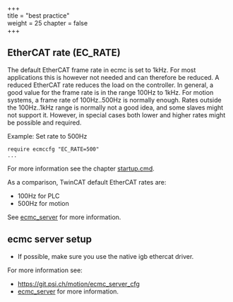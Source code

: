 +++  
title = "best practice"   
weight = 25
chapter = false  
+++  

## EtherCAT rate (EC_RATE)
The default EtherCAT frame rate in ecmc is set to 1kHz. For most applications this is however not needed and can therefore be reduced. A reduced EtherCAT rate reduces the load on the controller. In general, a good value for the frame rate is in the range 100Hz to 1kHz. For motion systems, a frame rate of 100Hz..500Hz is normally enough. Rates outside the 100Hz..1kHz range is normally not a good idea, and some slaves might not support it. However, in special cases both lower and higher rates might be possible and required.

Example: Set rate to 500Hz
```
require ecmccfg "EC_RATE=500"
...
```
For more information see the chapter [startup.cmd](../startup/).

As a comparison, TwinCAT default EtherCAT rates are:
* 100Hz for PLC
* 500Hz for motion

See [ecmc_server](../../knowledgebase/hardware/host/) for more information.

## ecmc server setup
* If possible, make sure you use the native igb ethercat driver.

For more information see:
* https://git.psi.ch/motion/ecmc_server_cfg
* [ecmc_server](../../knowledgebase/hardware/host/) for more information.
